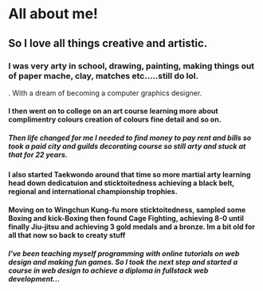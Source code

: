 # All about me!

## So I love all things creative and artistic.

### I was very arty in school, drawing, painting, making things out of paper mache, clay, matches etc.....still do lol.
. With a dream of becoming a computer graphics designer.

#### I then went on to college on an art course learning more about complimentry colours creation of colours fine detail and so on.

##### Then life changed for me I needed to find money to pay rent and bills so took a paid city and guilds decorating course so still arty and stuck at that for 22 years.
#### I also started Taekwondo around that time so more martial arty learning head down dedicatuion and sticktoitedness achieving a black belt, regional and international championship trophies.
#### Moving on to Wingchun Kung-fu more sticktoitedness, sampled some Boxing and kick-Boxing then found Cage Fighting, achieving 8-0 until finally Jiu-jitsu and achieving 3  gold medals and a bronze. Im a bit old for all that now so back to creaty stuff  

##### I've been teaching myself programming with online tutorials on web design and making fun games. So I took the next step and started a course in web design to achieve a diploma in fullstack web development...
